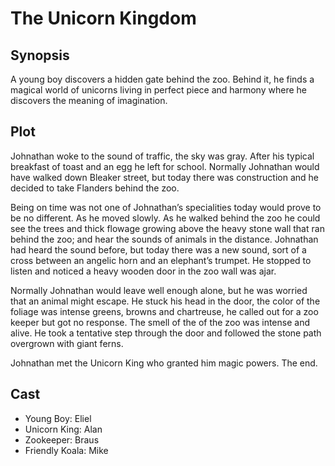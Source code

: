 # The Unicorn Kingdom

## Synopsis

A young boy discovers a hidden gate behind the zoo.
Behind it, he finds a magical world of unicorns living in perfect piece and harmony where he discovers the meaning of imagination.

## Plot

Johnathan woke to the sound of traffic, the sky was gray.
After his typical breakfast of toast and an egg he left for school.
Normally Johnathan would have walked down Bleaker street, but today there was construction and he decided to take Flanders behind the zoo.

Being on time was not one of Johnathan’s specialities today would prove to be no different.
As he moved slowly.
As he walked behind the zoo he could see the trees and thick flowage growing above the heavy stone wall that ran behind the zoo; and hear the sounds of animals in the distance.
Johnathan had heard the sound before, but today there was a new sound, sort of a cross between an angelic horn and an elephant’s trumpet.
He stopped to listen and noticed a heavy wooden door in the zoo wall was ajar.

Normally Johnathan would leave well enough alone, but he was worried that an animal might escape.
He stuck his head in the door, the color of the foliage was intense greens, browns and chartreuse, he called out for a zoo keeper but got no response.
The smell of the of the zoo was intense and alive.
He took a tentative step through the door and followed the stone path overgrown with giant ferns.

Johnathan met the Unicorn King who granted him magic powers.
The end.

## Cast

* Young Boy: Eliel
* Unicorn King: Alan
* Zookeeper: Braus
* Friendly Koala: Mike
